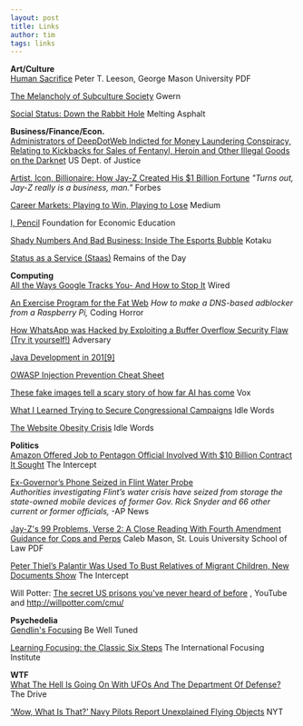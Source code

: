 ```yaml
---
layout: post
title: Links
author: tim
tags: links
---
```


**Art/Culture**  
[Human Sacrifice](http://www.www.peterleeson.com/Human_Sacrifice.pdf) Peter T. Leeson, George Mason University PDF  

[The Melancholy of Subculture Society](https://www.gwern.net/The-Melancholy-of-Subculture-Society) Gwern  

[Social Status: Down the Rabbit Hole](https://meltingasphalt.com/social-status-down-the-rabbit-hole/) Melting Asphalt  

**Business/Finance/Econ.**  
[Administrators of DeepDotWeb Indicted for Money Laundering Conspiracy, Relating to Kickbacks for Sales of Fentanyl, Heroin and Other Illegal Goods on the Darknet](https://www.justice.gov/opa/pr/administrators-deepdotweb-indicted-money-laundering-conspiracy-relating-kickbacks-sales) US Dept. of Justice   

[Artist, Icon, Billionaire: How Jay-Z Created His $1 Billion Fortune](https://www.forbes.com/sites/zackomalleygreenburg/2019/06/03/jay-z-billionaire-worth/#4c0017d83a5f) *"Turns out, Jay-Z really is a business, man."* Forbes  

[Career Markets: Playing to Win, Playing to Lose](https://medium.com/the-unstudent/career-markets-82fb42694869) Medium  

[I, Pencil](https://fee.org/resources/i-pencil/) Foundation for Economic Education  

[Shady Numbers And Bad Business: Inside The Esports Bubble](https://kotaku.com/as-esports-grows-experts-fear-its-a-bubble-ready-to-po-1834982843) Kotaku  

[Status as a Service (Staas)](https://www.eugenewei.com/blog/2019/2/19/status-as-a-service) Remains of the Day  

**Computing**  
[All the Ways Google Tracks You- And How to Stop It](https://www.wired.com/story/google-tracks-you-privacy/) Wired  

[An Exercise Program for the Fat Web](https://blog.codinghorror.com/an-exercise-program-for-the-fat-web/) *How to make a DNS-based adblocker from a Raspberry Pi,* Coding Horror  

[How WhatsApp was Hacked by Exploiting a Buffer Overflow Security Flaw (Try it yourself!)](https://blog.adversary.io/whatsapp-hack/) Adversary  

[Java Development in 201\[9\]](https://coggle.it/diagram/WqgTTNMJtPiHph_q/t/java-development-in-2018)  

[OWASP Injection Prevention Cheat Sheet](https://github.com/OWASP/CheatSheetSeries/blob/master/cheatsheets/Injection_Prevention_Cheat_Sheet.md)   

[These fake images tell a scary story of how far AI has come](https://www.vox.com/future-perfect/2019/5/31/18645993/ai-deepfakes-gan-explained-machine-learning) Vox  

[What I Learned Trying to Secure Congressional Campaigns](https://idlewords.com/2019/05/what_i_learned_trying_to_secure_congressional_campaigns.htm) Idle Words  

[The Website Obesity Crisis](https://idlewords.com/talks/website_obesity.htm) Idle Words  

**Politics**  
[Amazon Offered Job to Pentagon Official Involved With $10 Billion Contract It Sought](https://theintercept.com/2019/06/03/amazon-defense-department-jedi-contract/) The Intercept  

[Ex-Governor’s Phone Seized in Flint Water Probe](https://apnews.com/8fae0d11e68d40ae8a294cd9fd9e2ecf)  
*Authorities investigating Flint’s water crisis have seized from storage the state-owned mobile devices of former Gov. Rick Snyder and 66 other current or former officials,* -AP News  

[Jay-Z's 99 Problems, Verse 2: A Close Reading With Fourth Amendment Guidance for Cops and Perps](https://assets.documentcloud.org/documents/3111568/LJ56-2-Mason-Article.pdf) Caleb Mason, St. Louis University School of Law PDF  

[Peter Thiel’s Palantir Was Used To Bust Relatives of Migrant Children, New Documents Show](https://theintercept.com/2019/05/02/peter-thiels-palantir-was-used-to-bust-hundreds-of-relatives-of-migrant-children-new-documents-show/) The Intercept  

Will Potter: [The secret US prisons you've never heard of before](https://www.youtube.com/watch?v=xuAAPsiD768) , YouTube and http://willpotter.com/cmu/  

**Psychedelia**  
[Gendlin's Focusing](http://bewelltuned.com/gendlins_focusing) Be Well Tuned  

[Learning Focusing: the Classic Six Steps](https://focusing.org/sixsteps#header) The International Focusing Institute  

**WTF**  
[What The Hell Is Going On With UFOs And The Department Of Defense?](https://www.thedrive.com/the-war-zone/27666/what-the-hell-is-going-on-with-ufos-and-department-of-defense) The Drive   

[‘Wow, What Is That?’ Navy Pilots Report Unexplained Flying Objects](https://www.nytimes.com/2019/05/26/us/politics/ufo-sightings-navy-pilots.html?smid=nytcore-ios-share) NYT  
